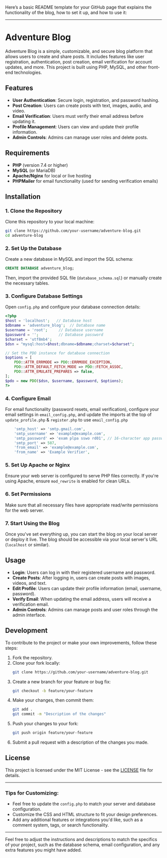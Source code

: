 Here’s a basic README template for your GitHub page that explains the functionality of the blog, how to set it up, and how to use it:

---

# Adventure Blog

Adventure Blog is a simple, customizable, and secure blog platform that allows users to create and share posts. It includes features like user registration, authentication, post creation, email verification for account updates, and more. This project is built using PHP, MySQL, and other front-end technologies.

## Features

- **User Authentication**: Secure login, registration, and password hashing.
- **Post Creation**: Users can create posts with text, images, audio, and video.
- **Email Verification**: Users must verify their email address before updating it.
- **Profile Management**: Users can view and update their profile information.
- **Admin Controls**: Admins can manage user roles and delete posts.

## Requirements

- **PHP** (version 7.4 or higher)
- **MySQL** (or MariaDB)
- **Apache/Nginx** for local or live hosting
- **PHPMailer** for email functionality (used for sending verification emails)

## Installation

### 1. Clone the Repository

Clone this repository to your local machine:

```bash
git clone https://github.com/your-username/adventure-blog.git
cd adventure-blog
```

### 2. Set Up the Database

Create a new database in MySQL and import the SQL schema:

```sql
CREATE DATABASE adventure_blog;
```

Then, import the provided SQL file (`database_schema.sql`) or manually create the necessary tables.

### 3. Configure Database Settings

Open `config.php` and configure your database connection details:

```php
<?php
$host = 'localhost';   // Database host
$dbname = 'adventure_blog';  // Database name
$username = 'root';     // Database username
$password = '';         // Database password
$charset = 'utf8mb4';
$dsn = "mysql:host=$host;dbname=$dbname;charset=$charset";

// Set the PDO instance for database connection
$options = [
    PDO::ATTR_ERRMODE => PDO::ERRMODE_EXCEPTION,
    PDO::ATTR_DEFAULT_FETCH_MODE => PDO::FETCH_ASSOC,
    PDO::ATTR_EMULATE_PREPARES => false,
];
$pdo = new PDO($dsn, $username, $password, $options);
?>
```

### 4. Configure Email

For email functionality (password resets, email verification), configure your email settings in `email_config.php`, and update the imports at the top of `update_profile.php` & `register.php` to use `email_config.php`

```php
    'smtp_host' => 'smtp.gmail.com',
    'smtp_username' => 'example@example.com',
    'smtp_password' => 'exam plpa sswo rd01', // 16-character app password
    'smtp_port' => 587,
    'from_email' => 'example@example.com',
    'from_name' => 'Example Verifier',
```

### 5. Set Up Apache or Nginx

Ensure your web server is configured to serve PHP files correctly. If you're using Apache, ensure `mod_rewrite` is enabled for clean URLs.

### 6. Set Permissions

Make sure that all necessary files have appropriate read/write permissions for the web server.

### 7. Start Using the Blog

Once you've set everything up, you can start the blog on your local server or deploy it live. The blog should be accessible via your local server's URL (`localhost` or similar).

## Usage

- **Login**: Users can log in with their registered username and password.
- **Create Posts**: After logging in, users can create posts with images, videos, and text.
- **Edit Profile**: Users can update their profile information (email, username, password).
- **Verify Email**: When updating the email address, users will receive a verification email.
- **Admin Controls**: Admins can manage posts and user roles through the admin interface.

## Development

To contribute to the project or make your own improvements, follow these steps:

1. Fork the repository.
2. Clone your fork locally:
   ```bash
   git clone https://github.com/your-username/adventure-blog.git
   ```
3. Create a new branch for your feature or bug fix:
   ```bash
   git checkout -b feature/your-feature
   ```
4. Make your changes, then commit them:
   ```bash
   git add .
   git commit -m "Description of the changes"
   ```
5. Push your changes to your fork:
   ```bash
   git push origin feature/your-feature
   ```
6. Submit a pull request with a description of the changes you made.

## License

This project is licensed under the MIT License - see the [LICENSE](LICENSE) file for details.

---

### Tips for Customizing:

- Feel free to update the `config.php` to match your server and database configuration.
- Customize the CSS and HTML structure to fit your design preferences.
- Add any additional features or integrations you'd like, such as a comment system, tags, or search functionality.

---

Feel free to adjust the instructions and descriptions to match the specifics of your project, such as the database schema, email configuration, and any extra features you might have added.
